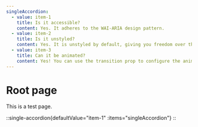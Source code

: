 ```yaml
---
singleAccordion:
  - value: item-1
    title: Is it accessible?
    content: Yes. It adheres to the WAI-ARIA design pattern.
  - value: item-2
    title: Is it unstyled?
    content: Yes. It is unstyled by default, giving you freedom over the look and feel.
  - value: item-3
    title: Can it be animated?
    content: Yes! You can use the transition prop to configure the animation.
---
```


# Root page

This is a test page.

::single-accordion{defaultValue="item-1" :items="singleAccordion"}
::
